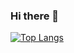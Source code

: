### Hi there 👋


  [![Top Langs](https://github-readme-stats.vercel.app/api/top-langs/?username=guilherme4garcia)](https://github.com/anuraghazra/github-readme-stats)
  
<!--
**guilherme4garcia/guilherme4garcia** is a ✨ _special_ ✨ repository because its `README.md` (this file) appears on your GitHub profile.

Here are some ideas to get you started:

- 🔭 I’m currently working on ...
- 🌱 I’m currently learning ...
- 👯 I’m looking to collaborate on ...
- 🤔 I’m looking for help with ...
- 💬 Ask me about ...
- 📫 How to reach me: ...
- 😄 Pronouns: ...
- ⚡ Fun fact: ...
-->
